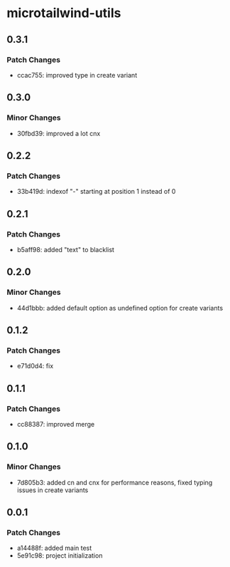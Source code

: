 # microtailwind-utils

## 0.3.1

### Patch Changes

- ccac755: improved type in create variant

## 0.3.0

### Minor Changes

- 30fbd39: improved a lot cnx

## 0.2.2

### Patch Changes

- 33b419d: indexof "-" starting at position 1 instead of 0

## 0.2.1

### Patch Changes

- b5aff98: added "text" to blacklist

## 0.2.0

### Minor Changes

- 44d1bbb: added default option as undefined option for create variants

## 0.1.2

### Patch Changes

- e71d0d4: fix

## 0.1.1

### Patch Changes

- cc88387: improved merge

## 0.1.0

### Minor Changes

- 7d805b3: added cn and cnx for performance reasons, fixed typing issues in create variants

## 0.0.1

### Patch Changes

- a14488f: added main test
- 5e91c98: project initialization
